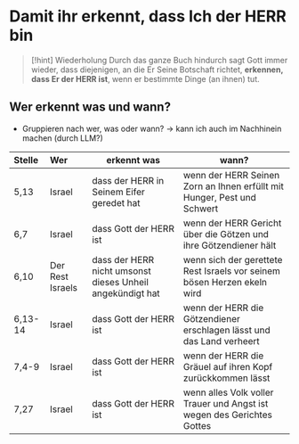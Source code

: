 # Damit ihr erkennt, dass Ich der HERR bin

> [!hint] Wiederholung
> Durch das ganze Buch hindurch sagt Gott immer wieder, dass diejenigen, an die Er Seine Botschaft richtet, **erkennen, dass Er der HERR ist**, wenn er bestimmte Dinge (an ihnen) tut.

## Wer erkennt was und wann?

- Gruppieren nach wer, was oder wann? -> kann ich auch im Nachhinein machen (durch LLM?)

| Stelle  | Wer              | erkennt was                                               | wann?                                                                   |
|:------- |:---------------- | --------------------------------------------------------- | ----------------------------------------------------------------------- |
| 5,13    | Israel           | dass der HERR in Seinem Eifer geredet hat                 | wenn der HERR Seinen Zorn an Ihnen erfüllt mit Hunger, Pest und Schwert |
| 6,7     | Israel           | dass Gott der HERR ist                                    | wenn der HERR Gericht über die Götzen und ihre Götzendiener hält        |
| 6,10    | Der Rest Israels | dass der HERR nicht umsonst dieses Unheil angekündigt hat | wenn sich der gerettete Rest Israels vor seinem bösen Herzen ekeln wird |
| 6,13-14 | Israel           | dass Gott der HERR ist                                    | wenn der HERR die Götzendiener erschlagen lässt und das Land verheert   |
| 7,4-9   | Israel           | dass Gott der HERR ist                                    | wenn der HERR die Gräuel auf ihren Kopf zurückkommen lässt              |
| 7,27    | Israel           | dass Gott der HERR ist                                    | wenn alles Volk voller Trauer und Angst ist wegen des Gerichtes Gottes  |

